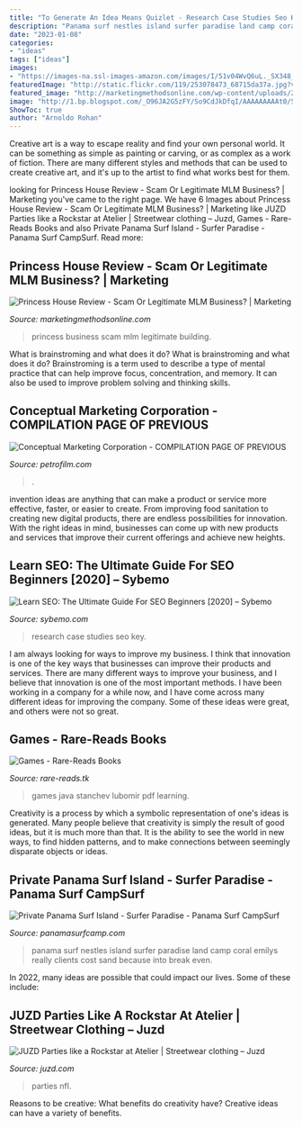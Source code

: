 ```yaml
---
title: "To Generate An Idea Means Quizlet - Research Case Studies Seo Key"
description: "Panama surf nestles island surfer paradise land camp coral emilys really clients cost sand because into break even"
date: "2023-01-08"
categories:
- "ideas"
tags: ["ideas"]
images:
- "https://images-na.ssl-images-amazon.com/images/I/51v04WvQ6uL._SX348_BO1,204,203,200_.jpg"
featuredImage: "http://static.flickr.com/119/253078473_68715da37a.jpg?v=0"
featured_image: "http://marketingmethodsonline.com/wp-content/uploads/2011/04/Princess-House-Products-300x300.jpg"
image: "http://1.bp.blogspot.com/_O96JA2G5zFY/So9CdJkDfqI/AAAAAAAAAt0/52TEQjxObMA/s400/DSC_0472.jpg"
ShowToc: true
author: "Arnoldo Rohan"
---
```



Creative art is a way to escape reality and find your own personal world. It can be something as simple as painting or carving, or as complex as a work of fiction. There are many different styles and methods that can be used to create creative art, and it's up to the artist to find what works best for them.

	

		
looking for Princess House Review - Scam Or Legitimate MLM Business? | Marketing you've came to the right page. We have 6 Images about Princess House Review - Scam Or Legitimate MLM Business? | Marketing like JUZD Parties like a Rockstar at Atelier | Streetwear clothing – Juzd, Games - Rare-Reads Books and also Private Panama Surf Island - Surfer Paradise - Panama Surf CampSurf. Read more:
		
    
## Princess House Review - Scam Or Legitimate MLM Business? | Marketing

<img loading=lazy src="http://marketingmethodsonline.com/wp-content/uploads/2011/04/Princess-House-Products-300x300.jpg" onerror="this.onerror=null;this.src='https://tse4.mm.bing.net/th?id=OIP.OQAH37IpMRjnP0piH6ynUQHaHa&amp;pid=15.1';" alt="Princess House Review - Scam Or Legitimate MLM Business? | Marketing">

_Source: marketingmethodsonline.com_

>princess business scam mlm legitimate building. 

	

What is brainstroming and what does it do?
What is brainstroming and what does it do? Brainstroming is a term used to describe a type of mental practice that can help improve focus, concentration, and memory. It can also be used to improve problem solving and thinking skills.

    
## Conceptual Marketing Corporation - COMPILATION PAGE OF PREVIOUS

<img loading=lazy src="https://www.petrofilm.com/yahoo_site_admin/assets/images/wide_fullhd_31724831106_d54f852297_o.33853910_std.jpg" onerror="this.onerror=null;this.src='https://tse2.mm.bing.net/th?id=OIP.ABEVuJe8JYwWCbMlz1VetwHaDF&amp;pid=15.1';" alt="Conceptual Marketing Corporation - COMPILATION PAGE OF PREVIOUS">

_Source: petrofilm.com_

>. 

	

invention ideas are anything that can make a product or service more effective, faster, or easier to create. From improving food sanitation to creating new digital products, there are endless possibilities for innovation. With the right ideas in mind, businesses can come up with new products and services that improve their current offerings and achieve new heights.

    
## Learn SEO: The Ultimate Guide For SEO Beginners [2020] – Sybemo

<img loading=lazy src="https://mangools.com/blog/wp-content/uploads/2019/06/04-reviews.png" onerror="this.onerror=null;this.src='https://tse3.mm.bing.net/th?id=OIP._G3Tt8YxGK1GNOpSuNLpXQHaEx&amp;pid=15.1';" alt="Learn SEO: The Ultimate Guide For SEO Beginners [2020] – Sybemo">

_Source: sybemo.com_

>research case studies seo key. 

	

I am always looking for ways to improve my business. I think that innovation is one of the key ways that businesses can improve their products and services. There are many different ways to improve your business, and I believe that innovation is one of the most important methods. I have been working in a company for a while now, and I have come across many different ideas for improving the company. Some of these ideas were great, and others were not so great.

    
## Games - Rare-Reads Books

<img loading=lazy src="https://images-na.ssl-images-amazon.com/images/I/51v04WvQ6uL._SX348_BO1,204,203,200_.jpg" onerror="this.onerror=null;this.src='https://tse1.mm.bing.net/th?id=OIP.Jzf-Nbg9JKeqdFJqkS5wGgAAAA&amp;pid=15.1';" alt="Games - Rare-Reads Books">

_Source: rare-reads.tk_

>games java stanchev lubomir pdf learning. 

	

Creativity is a process by which a symbolic representation of one's ideas is generated. Many people believe that creativity is simply the result of good ideas, but it is much more than that. It is the ability to see the world in new ways, to find hidden patterns, and to make connections between seemingly disparate objects or ideas.

    
## Private Panama Surf Island - Surfer Paradise - Panama Surf CampSurf

<img loading=lazy src="http://static.flickr.com/119/253078473_68715da37a.jpg?v=0" onerror="this.onerror=null;this.src='https://tse2.mm.bing.net/th?id=OIP.LrdHw9mOH95X_Wx-XgBpogHaC9&amp;pid=15.1';" alt="Private Panama Surf Island - Surfer Paradise - Panama Surf CampSurf">

_Source: panamasurfcamp.com_

>panama surf nestles island surfer paradise land camp coral emilys really clients cost sand because into break even. 

	

In 2022, many ideas are possible that could impact our lives. Some of these include: 

    
## JUZD Parties Like A Rockstar At Atelier | Streetwear Clothing – Juzd

<img loading=lazy src="http://1.bp.blogspot.com/_O96JA2G5zFY/So9CdJkDfqI/AAAAAAAAAt0/52TEQjxObMA/s400/DSC_0472.jpg" onerror="this.onerror=null;this.src='https://tse1.mm.bing.net/th?id=OIP.XACjDxY81tOPO-WYu4Za0gAAAA&amp;pid=15.1';" alt="JUZD Parties like a Rockstar at Atelier | Streetwear clothing – Juzd">

_Source: juzd.com_

>parties nfl. 

	

Reasons to be creative: What benefits do creativity have?
Creative ideas can have a variety of benefits.

